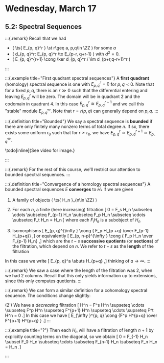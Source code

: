 # Wednesday, March 17

## 5.2: Spectral Sequences


:::{.remark}
Recall that we had 

- \( \ts{ E_{p, q}^r } \st r\geq a, p,q\in \ZZ \) for some $a$
- \( d_{p, q}^r: E_{p, q}^r \to E_{p-r, q+r-1} \) with $d^2=0$.
- \( E_{p, q}^{r+1} \cong \ker d_{p, q}^r / \im d_{p+r,q-r+1}^r \) 

:::

:::{.example title="First quadrant spectral sequences"}
A **first quadrant** (homology) spectral sequence is one with $E_{p, q}^r = 0$ for $p, q<0$.
Note that for a fixed $p, q$, there is an $r \gg 0$ such that the differential entering and leaving $E_{p, q}^r$ will be zero.
The domain will be in quadrant 2 and the codomain in quadrant 4.
In this case $E_{p, q}^r \cong E_{p, q}^{r+1}$ and we call this "stable" module $E_{p, q}^{\infty }$.
Note that $r=r(p, q)$ can generally depend on $p, q$.
:::

:::{.definition title="Bounded"}
We say a spectral sequence is **bounded** if there are only finitely many nonzero terms of total degree $n$.
If so, there exists some uniform $r_0$ such that for $r\geq r_0$, we have $E^{r}_{p, q} \cong E_{p, q}^{r+1} \cong E_{p, q}^{\infty }$.

\todo[inline]{See video for image.}

:::


:::{.remark}
For the rest of this course, we'll restrict our attention to bounded spectral sequences.
:::



:::{.definition title="Convergence of a homology spectral sequences"}
A bounded spectral sequences $E$ **converges** to $H_*$ if we are given

1. A family of objects \( \ts{ H_n }_{n\in \ZZ} \) 

2. For each $n$, a finite (here increasing) filtration
\[
0 = F_s H_n \subseteq \cdots \subseteq F_{p-1} H_n \subseteq F_p H_n \subseteq \cdots \subseteq F_t H_n = H_n
\]
where each $F_i H_n$ is a subobject of $H_n$

3. Isomorphisms 
\[
E_{p, q}^{\infty } \cong { F_p H_{p +q} \over F_{p-1} H_{p+q}}
,\] 
or equivalently 
\[
E_{p, n-p}^{\infty } \cong { F_p H_n \over F_{p-1} H_n}
,\] 
which are the $t-s$ **successive quotients** (or **sections**) of the filtration, which depend on $n$.
  We refer to $t-s$ as the **length** of the filtration

In this case we write
\[
E_{p, q}^a \abuts H_{p+q}
,\]
thinking of $a\to \infty$.
:::


:::{.remark}
We saw a case where the length of the filtration was 2, when we had $2$ columns.
Recall that this only yields information up to extensions, since this only computes quotients.
:::



:::{.remark}
We can form a similar definition for a cohomology spectral sequence.
The conditions change slightly:

(2') We have a *decreasing* filtration
\[
H^n = F^s H^n \supseteq \cdots \supseteq F^p H^n \supseteq F^{p+1} H^n \supseteq \cdots \supseteq F^t H^n = 0
.\]
In this case we have 
\[
E_{\infty }^{p, q} \cong {F^p H^{p+q} \over F^{p+1} H^{p+q} }
.\]
:::


:::{.example title="?"}
Then each $H_n$ will have a filtration of length $n+1$ by explicitly counting terms on the diagonal, so we obtain
\[
0 = F_{-1} H_n \subset F_0 H_n \subseteq \cdots \subseteq F_{n-1} H_n \subseteq F_n H_n = H_n
.\]



:::





